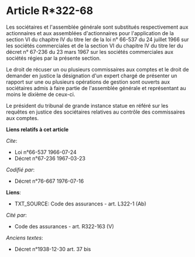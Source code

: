 # Article R*322-68

Les sociétaires et l'assemblée générale sont substitués respectivement aux actionnaires et aux assemblées d'actionnaires pour
l'application de la section VI du chapitre IV du titre Ier de la loi n° 66-537 du 24 juillet 1966 sur les sociétés
commerciales et de la section VI du chapitre IV du titre Ier du décret n° 67-236 du 23 mars 1967 sur les sociétés
commerciales aux sociétés régies par la présente section.

Le droit de récuser un ou plusieurs commissaires aux comptes et le droit de demander en justice la désignation d'un expert
chargé de présenter un rapport sur une ou plusieurs opérations de gestion sont ouverts aux sociétaires admis à faire partie
de l'assemblée générale et représentant au moins le dixième de ceux-ci.

Le président du tribunal de grande instance statue en référé sur les requêtes en justice des sociétaires relatives au
contrôle des commissaires aux comptes.

**Liens relatifs à cet article**

_Cite_:

  - Loi n°66-537 1966-07-24
  - Décret n°67-236 1967-03-23

_Codifié par_:

  - Décret n°76-667 1976-07-16

**Liens**:

  - TXT_SOURCE: Code des assurances - art. L322-1 (Ab)

_Cité par_:

  - Code des assurances - art. R322-163 (V)

_Anciens textes_:

  - Décret n°1938-12-30 art. 37 bis
